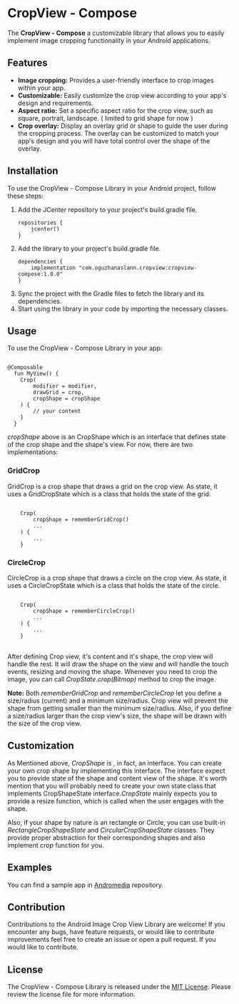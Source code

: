 <h1>CropView - Compose</h1>
<p>The <b>CropView - Compose</b> a customizable library that allows you to easily implement image cropping functionality in your Android applications.</p>
<h2>Features</h2>
<ul>
  <li><b>Image cropping:</b> Provides a user-friendly interface to crop images within your app.</li>
  <li><b>Customizable:</b> Easily customize the crop view according to your app's design and requirements.</li>
  <li>
    <b>Aspect ratio:</b> Set a specific aspect ratio for the crop view, such as square, portrait, landscape. ( limited to grid shape for now )
</li>
  <li>
    <b>Crop overlay:</b> Display an overlay grid or shape to guide the user during the cropping process. The overlay can be customized to match your app's design and 
  you will have total control over the shape of the overlay.
</li>

</ul>
<h2>Installation</h2>
<p>To use the CropView - Compose Library in your Android project, follow these steps:</p>
<ol>
    <li>Add the JCenter repository to your project's build.gradle file.</li>
    <pre><code class="language-groovy">repositories {
    jcenter()
}</code></pre>
 <li>Add the library to your project's build.gradle file.</li>
    <pre><code class="language-groovy">dependencies {
    implementation "com.oguzhanaslann.cropview:cropview-compose:1.0.0"
}</code></pre>
  <li>Sync the project with the Gradle files to fetch the library and its dependencies.</li>
  <li>Start using the library in your code by importing the necessary classes.</li>
</ol>
<h2>Usage</h2>
<p>To use the CropView - Compose Library in your app:</p>
<pre><code class="language-kotlin">
@Composable
  fun MyView() {
    Crop(
        modifier = modifier,
        drawGrid = crop,
        cropShape = cropShape
    ) {
        // your content
    }
  }
</code></pre>
<p> <i>cropShape</i> above is an CropShape which is an interface that defines state of the crop shape and
the shape's view. For now, there are two implementations: 
<h3>GridCrop</h3>
<p>GridCrop is a crop shape that draws a grid on the crop view. As state, it uses a GridCropState which is a class that holds the state of the grid. </p>
<pre><code class="language-kotlin">
    Crop(
        cropShape = rememberGridCrop()
        ...
    ) {
        ...
    }
</code></pre>
<h3>CircleCrop</h3>
<p>CircleCrop is a crop shape that draws a circle on the crop view. As state, it uses a CircleCropState which is a class that holds the state of the circle. </p>
<pre>
<code>
    Crop(
        cropShape = rememberCircleCrop()
        ...
    ) {
        ...
    }
</code>
</pre>

<p>After defining Crop view, it's content and it's shape, the crop view will handle the rest. It will draw the shape on the view and will handle the touch events, resizing and moving the shape.
Whenever you need to crop the image, you can call <i>CropState.crop(Bitmap)</i> method to crop the image. </p>

<p><b>Note:</b> Both <i>rememberGridCrop</i> and <i>rememberCircleCrop</i> let you define a size/radius (current) and a minimum size/radius. Crop view will prevent the shape from getting smaller than the minimum size/radius.
Also, if you define a size/radius larger than the crop view's size, the shape will be drawn with the size of the crop view. </p>



<h2>Customization</h2>
<p> As Mentioned above, <i>CropShape</i> is , in fact, an interface. You can create your own crop shape by implementing this interface. The interface 
expect you to provide state of the shape and content view of the shape. It's worth mention that you will probably need to create your own state class
that implements CropShapeState interface.<i>CropState</i> mainly expects you to provide a resize function, which is called when
the user engages with the shape.</p>

<p>Also, if your shape by nature is an rectangle or Circle, you can use built-in <i>RectangleCropShapeState</i> and <i>CircularCropShapeState</i> classes.
They provide proper abstraction for their corresponding shapes and also implement <i>crop</i> function for you. </p>  

<h2>Examples</h2>
<p>You can find a sample app in <a href="https://github.com/oguzhanaslann/Andromedia">Andromedia</a> repository.</p>
<h2>Contribution</h2>
<p>Contributions to the Android Image Crop View Library are welcome! If you encounter any bugs, have feature requests, or would like to contribute improvements feel free to create an issue or open a pull request. If you would like to contribute.</p>
<h2>License</h2>
<p>The CropView - Compose Library is released under the <a href="https://github.com/oguzhanaslann/CropView-Compose/blob/master/LICENSE">MIT License</a>. Please review the license file for more information.</p>